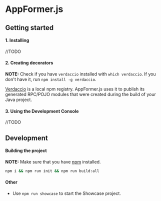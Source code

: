 # AppFormer.js


Getting started
--
#### 1. Installing
//TODO


#### 2. Creating decorators

**NOTE:** Check if you have `verdaccio` installed with `which verdaccio`. If you don't have it, run `npm install -g verdaccio`.

[Verdaccio]() is a local npm registry. AppFormer.js uses it to publish its generated RPC/POJO modules that were created during the build of your Java project.


#### 3. Using the Development Console
//TODO


Development
--

#### Building the project


**NOTE:** Make sure that you have [npm]() installed.

```bash
npm i && npm run init && npm run build:all
```

#### Other
- Use `npm run showcase` to start the Showcase project.
